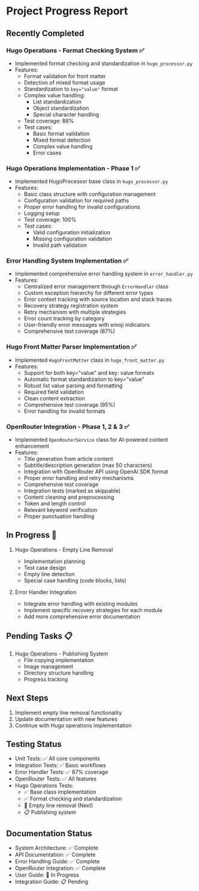 # Project Progress Report

## Recently Completed
### Hugo Operations - Format Checking System ✅
- Implemented format checking and standardization in `hugo_processor.py`
- Features:
  - Format validation for front matter
  - Detection of mixed format usage
  - Standardization to `key="value"` format
  - Complex value handling:
    - List standardization
    - Object standardization
    - Special character handling
  - Test coverage: 88%
  - Test cases:
    - Basic format validation
    - Mixed format detection
    - Complex value handling
    - Error cases

### Hugo Operations Implementation - Phase 1 ✅
- Implemented HugoProcessor base class in `hugo_processor.py`
- Features:
  - Basic class structure with configuration management
  - Configuration validation for required paths
  - Proper error handling for invalid configurations
  - Logging setup
  - Test coverage: 100%
  - Test cases:
    - Valid configuration initialization
    - Missing configuration validation
    - Invalid path validation

### Error Handling System Implementation ✅
- Implemented comprehensive error handling system in `error_handler.py`
- Features:
  - Centralized error management through `ErrorHandler` class
  - Custom exception hierarchy for different error types
  - Error context tracking with source location and stack traces
  - Recovery strategy registration system
  - Retry mechanism with multiple strategies
  - Error count tracking by category
  - User-friendly error messages with emoji indicators
  - Comprehensive test coverage (87%)

### Hugo Front Matter Parser Implementation ✅
- Implemented `HugoFrontMatter` class in `hugo_front_matter.py`
- Features:
  - Support for both key="value" and key: value formats
  - Automatic format standardization to key="value"
  - Robust list value parsing and formatting
  - Required field validation
  - Clean content extraction
  - Comprehensive test coverage (95%)
  - Error handling for invalid formats

### OpenRouter Integration - Phase 1, 2 & 3 ✅
- Implemented `OpenRouterService` class for AI-powered content enhancement
- Features:
  - Title generation from article content
  - Subtitle/description generation (max 50 characters)
  - Integration with OpenRouter API using OpenAI SDK format
  - Proper error handling and retry mechanisms
  - Comprehensive test coverage
  - Integration tests (marked as skippable)
  - Content cleaning and preprocessing
  - Token and length control
  - Relevant keyword verification
  - Proper punctuation handling

## In Progress 🚧
1. Hugo Operations - Empty Line Removal
   - Implementation planning
   - Test case design
   - Empty line detection
   - Special case handling (code blocks, lists)

2. Error Handler Integration
   - Integrate error handling with existing modules
   - Implement specific recovery strategies for each module
   - Add more comprehensive error documentation

## Pending Tasks 📋
1. Hugo Operations - Publishing System
   - File copying implementation
   - Image management
   - Directory structure handling
   - Progress tracking

## Next Steps
1. Implement empty line removal functionality
2. Update documentation with new features
3. Continue with Hugo operations implementation

## Testing Status
- Unit Tests: ✅ All core components
- Integration Tests: ✅ Basic workflows
- Error Handler Tests: ✅ 87% coverage
- OpenRouter Tests: ✅ All features
- Hugo Operations Tests:
  - ✅ Base class implementation
  - ✅ Format checking and standardization
  - 🚧 Empty line removal (Next)
  - 📋 Publishing system

## Documentation Status
- System Architecture: ✅ Complete
- API Documentation: ✅ Complete
- Error Handling Guide: ✅ Complete
- OpenRouter Integration: ✅ Complete
- User Guide: 🚧 In Progress
- Integration Guide: 📋 Pending